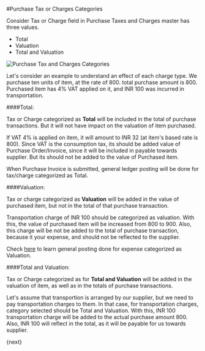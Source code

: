 <!-- add-breadcrumbs -->
#Purchase Tax or Charges Categories

Consider Tax or Charge field in Purchase Taxes and Charges master has three values.

- Total
- Valuation
- Total and Valuation

<img alt="Purchase Tax and Charges Categories" class="screenshot" src="{{docs_base_url}}/assets/img/articles/purchase-other-charges-1.png">

Let's consider an example to understand an effect of each charge type. We purchase ten units of item, at the rate of 800. total purchase amount is 800. Purchased item has 4% VAT applied on it, and INR 100 was incurred in transportation.

####Total:

Tax or Charge categorized as **Total** will be included in the total of purchase transactions. But it will not have impact on the valuation of item purchased.

If VAT 4% is applied on item, it will amount to INR 32 (at item's based rate is 800). Since VAT is the consumption tax, its should be added value of Purchase Order/Invoice, since it will be included in payable towards supplier. But its should not be added to the value of Purchased item.

When Purchase Invoice is submitted, general ledger posting will be done for tax/charge categorized as Total.

####Valuation:

Tax or charge categorized as **Valuation** will be added in the value of purchased item, but not in the total of that purchase transaction.

Transportation charge of INR 100 should be categorized as valuation. With this, the value of purchased item will be increased from 800 to 900. Also, this charge will be not be added to the total of purchase transaction, because it your expense, and should not be reflected to the supplier.

Check [here](/docs/v13/user/manual/en/stock/perpetual-inventory) to learn general posting done for expense categorized as Valuation.

####Total and Valuation:

Tax or Charge categorized as for **Total and Valuation** will be added in the valuation of item, as well as in the totals of purchase transactions.

Let's assume that transportion is arranged by our supplier, but we need to pay transportation charges to them. In that case, for transportation charges, category selected should be Total and Valuation. With this, INR 100 transportation charge will be added to the actual purchase amount 800. Also, INR 100 will reflect in the total, as it will be payable for us towards supplier.

{next}
